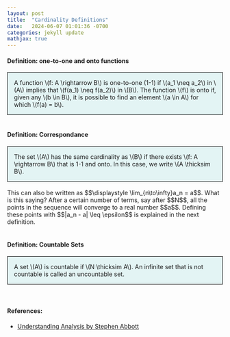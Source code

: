 ```yaml
---
layout: post
title:  "Cardinality Definitions"
date:   2024-06-07 01:01:36 -0700
categories: jekyll update
mathjax: true
---
```

<!------------------------------------------------------------------------------------>
<h4><b>Definition: one-to-one and onto functions</b></h4>
<div style="background-color: #E3F4F4; padding: 15px 15px 15px 15px; border:1px solid black;">
  A function \(f: A \rightarrow B\) is one-to-one (1-1) if \(a_1 \neq a_2\) in \(A\) implies that \(f(a_1) \neq f(a_2)\) in \(B\). The function \(f\) is onto if, given any \(b \in B\), it is possible to find an element \(a \in A\) for which \(f(a) = b\).
</div>
<br>
<!------------------------------------------------------------------------------------>
<h4><b>Definition: Correspondance</b></h4>
<div style="background-color: #E3F4F4; padding: 15px 15px 15px 15px; border:1px solid black;">
  The set \(A\) has the same cardinality as \(B\) if there exists \(f: A \rightarrow B\) that is 1-1 and onto. In this case, we write \(A \thicksim B\).
</div>
<br>
This can also be written as $$\displaystyle \lim_{n\to\infty}a_n = a$$. What is this saying? After a certain number of terms, say after $$N$$, all the points in the sequence will converge to a real number $$a$$. Defining these points with $$|a_n - a| \leq \epsilon$$ is explained in the next definition.
<br>
<br>
<!------------------------------------------------------------------------------------>
<h4><b>Definition: Countable Sets</b></h4>
<div style="background-color: #E3F4F4; padding: 15px 15px 15px 15px; border:1px solid black;">
  A set \(A\) is countable if \(N \thicksim A\). An infinite set that is not countable is called an uncountable set.
</div>
<br>
<br>
<!------------------------------------------------------------------------------------>
<h4><b>References:</b></h4>
<ul>
<li><a href="https://www.amazon.com/Understanding-Analysis-Undergraduate-Texts-Mathematics/dp/1493927116">Understanding Analysis by Stephen Abbott</a></li>
</ul>